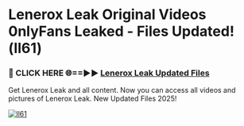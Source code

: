 # Lenerox Leak Original Videos 0nlyFans Leaked - Files Updated! (ll61)

<h3>🔴 CLICK HERE 🌐==►► <a href="https://tinyurl.com/3hn5wdd3" rel="nofollow">Lenerox Leak Updated Files</a></h3>

Get Lenerox Leak and all content. Now you can access all videos and pictures of Lenerox Leak. New Updated Files 2025!

[![ll61](https://i.imgur.com/4HnBqBT.gif)](https://tinyurl.com/3hn5wdd3)
